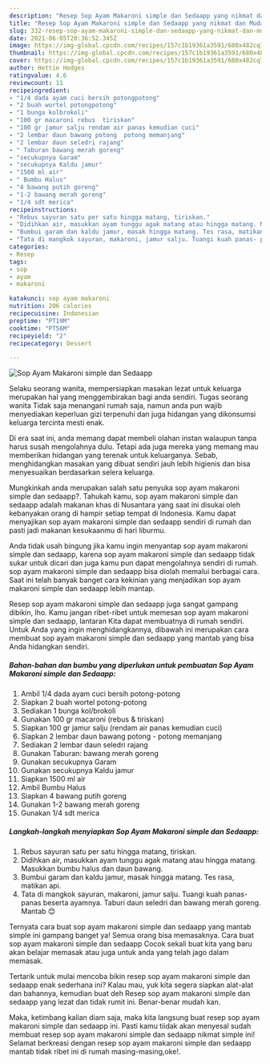 ```yaml
---
description: "Resep Sop Ayam Makaroni simple dan Sedaapp yang nikmat dan Mudah Dibuat"
title: "Resep Sop Ayam Makaroni simple dan Sedaapp yang nikmat dan Mudah Dibuat"
slug: 332-resep-sop-ayam-makaroni-simple-dan-sedaapp-yang-nikmat-dan-mudah-dibuat
date: 2021-06-05T20:36:52.345Z
image: https://img-global.cpcdn.com/recipes/157c1b19361a3591/680x482cq70/sop-ayam-makaroni-simple-dan-sedaapp-foto-resep-utama.jpg
thumbnail: https://img-global.cpcdn.com/recipes/157c1b19361a3591/680x482cq70/sop-ayam-makaroni-simple-dan-sedaapp-foto-resep-utama.jpg
cover: https://img-global.cpcdn.com/recipes/157c1b19361a3591/680x482cq70/sop-ayam-makaroni-simple-dan-sedaapp-foto-resep-utama.jpg
author: Hettie Hodges
ratingvalue: 4.6
reviewcount: 11
recipeingredient:
- "1/4 dada ayam cuci bersih potongpotong"
- "2 buah wortel potongpotong"
- "1 bunga kolbrokoli"
- "100 gr macaroni rebus  tiriskan"
- "100 gr jamur salju rendam air panas kemudian cuci"
- "2 lembar daun bawang potong  potong memanjang"
- "2 lembar daun seledri rajang"
- " Taburan bawang merah goreng"
- "secukupnya Garam"
- "secukupnya Kaldu jamur"
- "1500 ml air"
- " Bumbu Halus"
- "4 bawang putih goreng"
- "1-2 bawang merah goreng"
- "1/4 sdt merica"
recipeinstructions:
- "Rebus sayuran satu per satu hingga matang, tiriskan."
- "Didihkan air, masukkan ayam tunggu agak matang atau hingga matang. Masukkan bumbu halus dan daun bawang."
- "Bumbui garam dan kaldu jamur, masak hingga matang. Tes rasa, matikan api."
- "Tata di mangkok sayuran, makaroni, jamur salju. Tuangi kuah panas- panas beserta ayamnya. Taburi daun seledri dan bawang merah goreng. Mantab 😊"
categories:
- Resep
tags:
- sop
- ayam
- makaroni

katakunci: sop ayam makaroni 
nutrition: 206 calories
recipecuisine: Indonesian
preptime: "PT19M"
cooktime: "PT56M"
recipeyield: "2"
recipecategory: Dessert

---
```



![Sop Ayam Makaroni simple dan Sedaapp](https://img-global.cpcdn.com/recipes/157c1b19361a3591/680x482cq70/sop-ayam-makaroni-simple-dan-sedaapp-foto-resep-utama.jpg)

Selaku seorang wanita, mempersiapkan masakan lezat untuk keluarga merupakan hal yang menggembirakan bagi anda sendiri. Tugas seorang  wanita Tidak saja menangani rumah saja, namun anda pun wajib menyediakan keperluan gizi terpenuhi dan juga hidangan yang dikonsumsi keluarga tercinta mesti enak.

Di era  saat ini, anda memang dapat membeli olahan instan walaupun tanpa harus susah mengolahnya dulu. Tetapi ada juga mereka yang memang mau memberikan hidangan yang terenak untuk keluarganya. Sebab, menghidangkan masakan yang dibuat sendiri jauh lebih higienis dan bisa menyesuaikan berdasarkan selera keluarga. 



Mungkinkah anda merupakan salah satu penyuka sop ayam makaroni simple dan sedaapp?. Tahukah kamu, sop ayam makaroni simple dan sedaapp adalah makanan khas di Nusantara yang saat ini disukai oleh kebanyakan orang di hampir setiap tempat di Indonesia. Kamu dapat menyajikan sop ayam makaroni simple dan sedaapp sendiri di rumah dan pasti jadi makanan kesukaanmu di hari liburmu.

Anda tidak usah bingung jika kamu ingin menyantap sop ayam makaroni simple dan sedaapp, karena sop ayam makaroni simple dan sedaapp tidak sukar untuk dicari dan juga kamu pun dapat mengolahnya sendiri di rumah. sop ayam makaroni simple dan sedaapp bisa diolah memalui berbagai cara. Saat ini telah banyak banget cara kekinian yang menjadikan sop ayam makaroni simple dan sedaapp lebih mantap.

Resep sop ayam makaroni simple dan sedaapp juga sangat gampang dibikin, lho. Kamu jangan ribet-ribet untuk memesan sop ayam makaroni simple dan sedaapp, lantaran Kita dapat membuatnya di rumah sendiri. Untuk Anda yang ingin menghidangkannya, dibawah ini merupakan cara membuat sop ayam makaroni simple dan sedaapp yang mantab yang bisa Anda hidangkan sendiri.

<!--inarticleads1-->

##### Bahan-bahan dan bumbu yang diperlukan untuk pembuatan Sop Ayam Makaroni simple dan Sedaapp:

1. Ambil 1/4 dada ayam cuci bersih potong-potong
1. Siapkan 2 buah wortel potong-potong
1. Sediakan 1 bunga kol/brokoli
1. Gunakan 100 gr macaroni (rebus &amp; tiriskan)
1. Siapkan 100 gr jamur salju (rendam air panas kemudian cuci)
1. Siapkan 2 lembar daun bawang potong - potong memanjang
1. Sediakan 2 lembar daun seledri rajang
1. Gunakan  Taburan: bawang merah goreng
1. Gunakan secukupnya Garam
1. Gunakan secukupnya Kaldu jamur
1. Siapkan 1500 ml air
1. Ambil  Bumbu Halus
1. Siapkan 4 bawang putih goreng
1. Gunakan 1-2 bawang merah goreng
1. Gunakan 1/4 sdt merica




<!--inarticleads2-->

##### Langkah-langkah menyiapkan Sop Ayam Makaroni simple dan Sedaapp:

1. Rebus sayuran satu per satu hingga matang, tiriskan.
1. Didihkan air, masukkan ayam tunggu agak matang atau hingga matang. Masukkan bumbu halus dan daun bawang.
1. Bumbui garam dan kaldu jamur, masak hingga matang. Tes rasa, matikan api.
1. Tata di mangkok sayuran, makaroni, jamur salju. Tuangi kuah panas- panas beserta ayamnya. Taburi daun seledri dan bawang merah goreng. Mantab 😊




Ternyata cara buat sop ayam makaroni simple dan sedaapp yang mantab simple ini gampang banget ya! Semua orang bisa memasaknya. Cara buat sop ayam makaroni simple dan sedaapp Cocok sekali buat kita yang baru akan belajar memasak atau juga untuk anda yang telah jago dalam memasak.

Tertarik untuk mulai mencoba bikin resep sop ayam makaroni simple dan sedaapp enak sederhana ini? Kalau mau, yuk kita segera siapkan alat-alat dan bahannya, kemudian buat deh Resep sop ayam makaroni simple dan sedaapp yang lezat dan tidak rumit ini. Benar-benar mudah kan. 

Maka, ketimbang kalian diam saja, maka kita langsung buat resep sop ayam makaroni simple dan sedaapp ini. Pasti kamu tiidak akan menyesal sudah membuat resep sop ayam makaroni simple dan sedaapp nikmat simple ini! Selamat berkreasi dengan resep sop ayam makaroni simple dan sedaapp mantab tidak ribet ini di rumah masing-masing,oke!.

